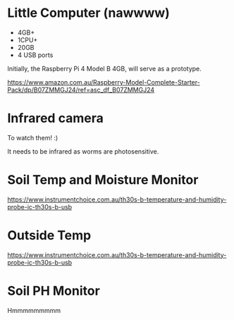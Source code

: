 

# Little Computer (nawwww)

* 4GB+
* 1CPU+
* 20GB
* 4 USB ports 

Initially, the Raspberry Pi 4 Model B 4GB, will serve as a prototype.

https://www.amazon.com.au/Raspberry-Model-Complete-Starter-Pack/dp/B07ZMMGJ24/ref=asc_df_B07ZMMGJ24

# Infrared camera 

To watch them! :)

It needs to be infrared as worms are photosensitive.

# Soil Temp and Moisture Monitor

https://www.instrumentchoice.com.au/th30s-b-temperature-and-humidity-probe-ic-th30s-b-usb

# Outside Temp

https://www.instrumentchoice.com.au/th30s-b-temperature-and-humidity-probe-ic-th30s-b-usb

# Soil PH Monitor 

Hmmmmmmmmm
